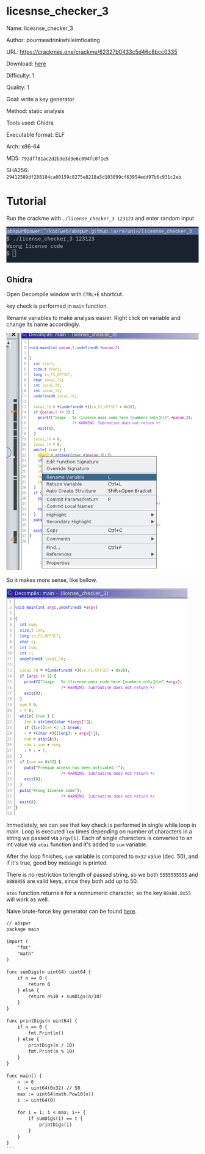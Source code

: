 # licesnse_checker_3

Name: licesnse_checker_3

Author: pourmeadrinkwhileimfloating

URL: https://crackmes.one/crackme/62327b0433c5d46c8bcc0335

Download: [here](./license_checker_3)

Difficulty: 1

Quality: 1

Goal: write a key generator

Method: static analysis

Tools used: Ghidra

Executable format: ELF

Arch: x86-64

MD5: `792dff81ac2d2b3e3d3e6c094fc0f1e5`

SHA256: `29412589df288184ca00159c8275e8218a5d103899cf63954edd97b6c931c2eb`

# Tutorial

Run the crackme with `./license_checker_3 123123` and enter random input

![run](00-crackme.png)

## Ghidra

Open Decompile window with `CTRL+E` shortcut.

key check is performed in `main` function.

Rename variables to make analysis easier. Right click on variable and change its name accordingly.

![rename variables](./01-rename-variables.png)

So it makes more sense, like bellow. 

![after rename](./02.png)

Immediately, we can see that key check is performed in single while loop in main.
Loop is executed `len` times depending on number of characters in a string we passed via `argv[1]`.
Each of single characters is converted to an int value via `atoi` function and it's added to `sum` variable.

After the loop finishes, `sum` variable is compared to `0x32` value (dec. 50), and if it's true, good boy message is printed.

There is no restriction to length of passed string, so we both `5555555555` and `8888855` are valid keys, since they both add up to 50.

`atoi` function returns `0` for a nonnumeric character, so the key `88a88.8x55` will work as well.

Naive brute-force key generator can be found [here](license_checker_3-key-generator-brute.go).

```
// abspwr
package main

import (
	"fmt"
	"math"
)

func sumDigs(n uint64) uint64 {
	if n == 0 {
		return 0
	} else {
		return n%10 + sumDigs(n/10)
	}
}

func printDigs(n uint64) {
	if n == 0 {
		fmt.Println()
	} else {
		printDigs(n / 10)
		fmt.Print(n % 10)
	}
}

func main() {
	n := 6
	t := uint64(0x32) // 50
	max := uint64(math.Pow10(n))
	i := uint64(0)

	for i = 1; i < max; i++ {
		if sumDigs(i) == t {
			printDigs(i)
		}
	}
}
˙``
